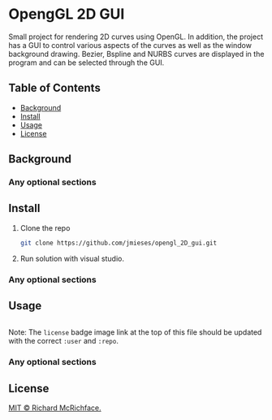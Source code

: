 # OpengGL 2D GUI


Small project for rendering 2D curves using OpenGL. In addition, the project has a GUI to control various aspects of the curves as well as the window background drawing. Bezier, Bspline and NURBS curves are displayed in the program and can be selected through the GUI. 

## Table of Contents

- [Background](#background)
- [Install](#install)
- [Usage](#usage)
- [License](#license)



## Background

### Any optional sections

## Install

1. Clone the repo
   ```sh
   git clone https://github.com/jmieses/opengl_2D_gui.git
   ```
2. Run solution with visual studio.

### Any optional sections

## Usage

```
```

Note: The `license` badge image link at the top of this file should be updated with the correct `:user` and `:repo`.

### Any optional sections


## License

[MIT © Richard McRichface.](../LICENSE)